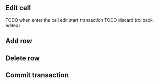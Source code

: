 



## Edit cell

TODO when enter the cell edit start transaction
TODO discard (rollback edited)


## Add row


## Delete row

## Commit transaction
